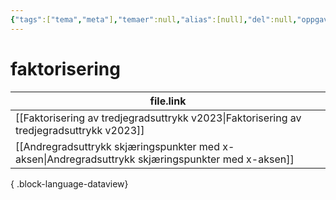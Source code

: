 ```yaml
---
{"tags":["tema","meta"],"temaer":null,"alias":[null],"del":null,"oppgave":null,"fag":null,"eksamen":null,"dg-publish":true,"title":"faktorisering","date":"2023-06-01","modified":"2023-06-01","permalink":"/temaer/faktorisering/","dgPassFrontmatter":true}
---
```



# faktorisering
| file.link                                                                                             |
| ----------------------------------------------------------------------------------------------------- |
| [[Faktorisering av tredjegradsuttrykk v2023\|Faktorisering av tredjegradsuttrykk v2023]]           |
| [[Andregradsuttrykk skjæringspunkter med x-aksen\|Andregradsuttrykk skjæringspunkter med x-aksen]] |

{ .block-language-dataview}
